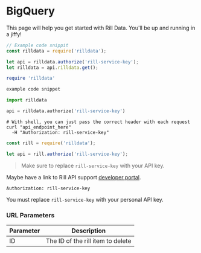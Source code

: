 
# BigQuery

This page will help you get started with Rill Data. You'll be up and running in a jiffy!

```javascript
// Example code snippit
const rilldata = require('rilldata');

let api = rilldata.authorize('rill-service-key');
let rilldata = api.rilldata.get();
```

```ruby
require 'rilldata'

example code snippet
```

```python
import rilldata

api = rilldata.authorize('rill-service-key')
```

```shell
# With shell, you can just pass the correct header with each request
curl "api_endpoint_here"
  -H "Authorization: rill-service-key"
```

```javascript
const rill = require('rilldata');

let api = rill.authorize('rill-service-key');
```

> Make sure to replace `rill-service-key` with your API key.

Maybe have a link to Rill API support [developer portal](http://example.com/developers).

`Authorization: rill-service-key`

<aside class="notice">
You must replace <code>rill-service-key</code> with your personal API key.
</aside>


### URL Parameters

Parameter | Description
--------- | -----------
ID | The ID of the rill item to delete

